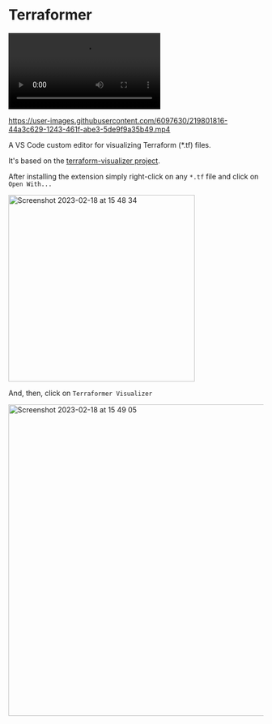 # Terraformer

<video controls>
  <source src="https://user-images.githubusercontent.com/6097630/219801816-44a3c629-1243-461f-abe3-5de9f9a35b49.mp4" type="video/mp4">
  Your browser does not support the video tag.
</video>

https://user-images.githubusercontent.com/6097630/219801816-44a3c629-1243-461f-abe3-5de9f9a35b49.mp4

A VS Code custom editor for visualizing Terraform (*.tf) files.

It's based on the [terraform-visualizer project](https://github.com/Chieze-Franklin/terraform-visualizer).

After installing the extension simply right-click on any `*.tf` file and click on `Open With...`

<img width="368" alt="Screenshot 2023-02-18 at 15 48 34" src="https://user-images.githubusercontent.com/6097630/219872219-173157c8-181a-4889-bc76-5786ea8bcefb.png">

And, then, click on `Terraformer Visualizer`

<img width="614" alt="Screenshot 2023-02-18 at 15 49 05" src="https://user-images.githubusercontent.com/6097630/219872299-bdbe97d7-f8c6-4b48-a2f7-7f4721269636.png">
